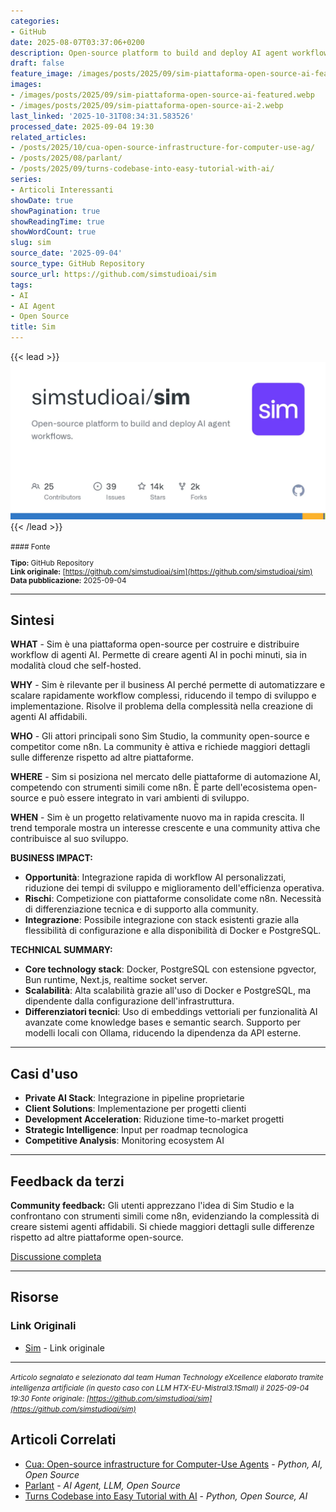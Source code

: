 ```yaml
---
categories:
- GitHub
date: 2025-08-07T03:37:06+0200
description: Open-source platform to build and deploy AI agent workflows.
draft: false
feature_image: /images/posts/2025/09/sim-piattaforma-open-source-ai-featured.webp
images:
- /images/posts/2025/09/sim-piattaforma-open-source-ai-featured.webp
- /images/posts/2025/09/sim-piattaforma-open-source-ai-2.webp
last_linked: '2025-10-31T08:34:31.583526'
processed_date: 2025-09-04 19:30
related_articles:
- /posts/2025/10/cua-open-source-infrastructure-for-computer-use-ag/
- /posts/2025/08/parlant/
- /posts/2025/09/turns-codebase-into-easy-tutorial-with-ai/
series:
- Articoli Interessanti
showDate: true
showPagination: true
showReadingTime: true
showWordCount: true
slug: sim
source_date: '2025-09-04'
source_type: GitHub Repository
source_url: https://github.com/simstudioai/sim
tags:
- AI
- AI Agent
- Open Source
title: Sim
---
```


{{< lead >}}
![Featured image](/images/posts/2025/09/sim-piattaforma-open-source-ai-featured.webp)
{{< /lead >}}

<small>
#### Fonte

**Tipo:** GitHub Repository  
**Link originale:** [https://github.com/simstudioai/sim](https://github.com/simstudioai/sim)  
**Data pubblicazione:** 2025-09-04

</small>

---

## Sintesi

**WHAT** - Sim è una piattaforma open-source per costruire e distribuire workflow di agenti AI. Permette di creare agenti AI in pochi minuti, sia in modalità cloud che self-hosted.

**WHY** - Sim è rilevante per il business AI perché permette di automatizzare e scalare rapidamente workflow complessi, riducendo il tempo di sviluppo e implementazione. Risolve il problema della complessità nella creazione di agenti AI affidabili.

**WHO** - Gli attori principali sono Sim Studio, la community open-source e competitor come n8n. La community è attiva e richiede maggiori dettagli sulle differenze rispetto ad altre piattaforme.

**WHERE** - Sim si posiziona nel mercato delle piattaforme di automazione AI, competendo con strumenti simili come n8n. È parte dell'ecosistema open-source e può essere integrato in vari ambienti di sviluppo.

**WHEN** - Sim è un progetto relativamente nuovo ma in rapida crescita. Il trend temporale mostra un interesse crescente e una community attiva che contribuisce al suo sviluppo.

**BUSINESS IMPACT:**
- **Opportunità**: Integrazione rapida di workflow AI personalizzati, riduzione dei tempi di sviluppo e miglioramento dell'efficienza operativa.
- **Rischi**: Competizione con piattaforme consolidate come n8n. Necessità di differenziazione tecnica e di supporto alla community.
- **Integrazione**: Possibile integrazione con stack esistenti grazie alla flessibilità di configurazione e alla disponibilità di Docker e PostgreSQL.

**TECHNICAL SUMMARY:**
- **Core technology stack**: Docker, PostgreSQL con estensione pgvector, Bun runtime, Next.js, realtime socket server.
- **Scalabilità**: Alta scalabilità grazie all'uso di Docker e PostgreSQL, ma dipendente dalla configurazione dell'infrastruttura.
- **Differenziatori tecnici**: Uso di embeddings vettoriali per funzionalità AI avanzate come knowledge bases e semantic search. Supporto per modelli locali con Ollama, riducendo la dipendenza da API esterne.

---

## Casi d'uso

- **Private AI Stack**: Integrazione in pipeline proprietarie
- **Client Solutions**: Implementazione per progetti clienti
- **Development Acceleration**: Riduzione time-to-market progetti
- **Strategic Intelligence**: Input per roadmap tecnologica
- **Competitive Analysis**: Monitoring ecosystem AI

---

## Feedback da terzi

**Community feedback:** Gli utenti apprezzano l'idea di Sim Studio e la confrontano con strumenti simili come n8n, evidenziando la complessità di creare sistemi agenti affidabili. Si chiede maggiori dettagli sulle differenze rispetto ad altre piattaforme open-source.

[Discussione completa](https://github.com/simstudioai/sim)

---


## Risorse

### Link Originali
- [Sim](https://github.com/simstudioai/sim) - Link originale


---

*<small>Articolo segnalato e selezionato dal team Human Technology eXcellence elaborato tramite intelligenza artificiale (in questo caso con LLM HTX-EU-Mistral3.1Small) il 2025-09-04 19:30
Fonte originale: [https://github.com/simstudioai/sim](https://github.com/simstudioai/sim)</small>*

## Articoli Correlati

- [Cua: Open-source infrastructure for Computer-Use Agents](/posts/2025/10/cua-open-source-infrastructure-for-computer-use-ag/) - *Python, AI, Open Source*
- [Parlant](/posts/2025/08/parlant/) - *AI Agent, LLM, Open Source*
- [Turns Codebase into Easy Tutorial with AI](/posts/2025/09/turns-codebase-into-easy-tutorial-with-ai/) - *Python, Open Source, AI*